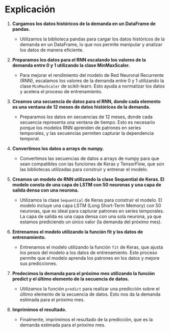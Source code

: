 # Explicación

1. **Cargamos los datos históricos de la demanda en un DataFrame de pandas.**
   - Utilizamos la biblioteca pandas para cargar los datos históricos de la demanda en un DataFrame, lo que nos permite manipular y analizar los datos de manera eficiente.

2. **Preparamos los datos para el RNN escalando los valores de la demanda entre 0 y 1 utilizando la clase MinMaxScaler.**
   - Para mejorar el rendimiento del modelo de Red Neuronal Recurrente (RNN), escalamos los valores de la demanda entre 0 y 1 utilizando la clase `MinMaxScaler` de scikit-learn. Esto ayuda a normalizar los datos y acelera el proceso de entrenamiento.

3. **Creamos una secuencia de datos para el RNN, donde cada elemento es una ventana de 12 meses de datos históricos de la demanda.**
   - Preparamos los datos en secuencias de 12 meses, donde cada secuencia representa una ventana de tiempo. Esto es necesario porque los modelos RNN aprenden de patrones en series temporales, y las secuencias permiten capturar la dependencia temporal.

4. **Convertimos los datos a arrays de numpy.**
   - Convertimos las secuencias de datos a arrays de numpy para que sean compatibles con las funciones de Keras y TensorFlow, que son las bibliotecas utilizadas para construir y entrenar el modelo.

5. **Creamos un modelo de RNN utilizando la clase Sequential de Keras. El modelo consta de una capa de LSTM con 50 neuronas y una capa de salida densa con una neurona.**
   - Utilizamos la clase `Sequential` de Keras para construir el modelo. El modelo incluye una capa LSTM (Long Short-Term Memory) con 50 neuronas, que es ideal para capturar patrones en series temporales. La capa de salida es una capa densa con una sola neurona, ya que estamos prediciendo un único valor (la demanda del próximo mes).

6. **Entrenamos el modelo utilizando la función fit y los datos de entrenamiento.**
   - Entrenamos el modelo utilizando la función `fit` de Keras, que ajusta los pesos del modelo a los datos de entrenamiento. Este proceso permite que el modelo aprenda los patrones en los datos y mejore sus predicciones.

7. **Predecimos la demanda para el próximo mes utilizando la función predict y el último elemento de la secuencia de datos.**
   - Utilizamos la función `predict` para realizar una predicción sobre el último elemento de la secuencia de datos. Esto nos da la demanda estimada para el próximo mes.

8. **Imprimimos el resultado.**
   - Finalmente, imprimimos el resultado de la predicción, que es la demanda estimada para el próximo mes.
